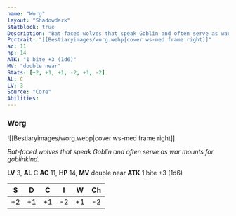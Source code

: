```yaml
---
name: "Worg"
layout: "Shadowdark"
statblock: true
Description: "Bat-faced wolves that speak Goblin and often serve as war mounts for goblinkind."
Portrait: "[[Bestiaryimages/worg.webp|cover ws-med frame right]]"
ac: 11
hp: 14
ATK: "1 bite +3 (1d6)"
MV: "double near"
Stats: [+2, +1, +1, -2, +1, -2]
AL: C
LV: 3
Source: "Core"
Abilities:
---
```


### Worg

![[Bestiaryimages/worg.webp|cover ws-med frame right]]

_Bat-faced wolves that speak Goblin and often serve as war mounts for goblinkind._

**LV** 3, **AL** C
**AC** 11, **HP** 14, **MV** double near
**ATK** 1 bite +3 (1d6)

|  S  |  D  |  C  |  I  |  W  |  Ch  |
|:---:|:---:|:---:|:---:|:---:|:----:|
| +2 | +1 | +1 | -2 | +1 | -2 |

